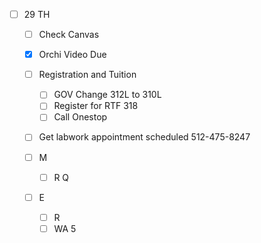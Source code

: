 - [ ] 29 TH 

  - [ ] Check Canvas

  - [x] Orchi Video Due

  - [ ] Registration and Tuition
    - [ ] GOV Change 312L to 310L
    - [ ] Register for RTF 318
	- [ ] Call Onestop 

  - [ ] Get labwork appointment scheduled 512-475-8247

  - [ ] M
    - [ ] R Q

  - [ ] E
    - [ ] R 
    - [ ] WA 5
